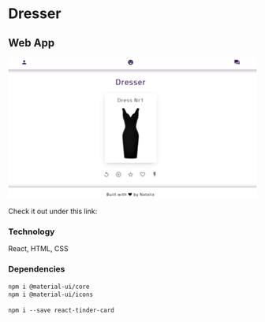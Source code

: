 # Dresser

## Web App

![project screenshot](./public/assets/screenshot-dresser.png)

Check it out under this link:


### Technology

React, HTML, CSS

### Dependencies

```
npm i @material-ui/core
npm i @material-ui/icons

npm i --save react-tinder-card
```

